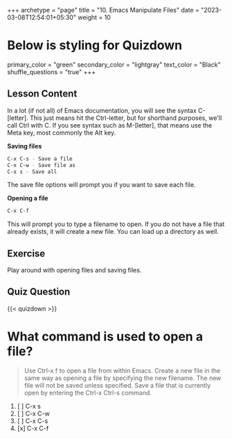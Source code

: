 +++
archetype = "page"
title = "10. Emacs Manipulate Files"
date = "2023-03-08T12:54:01+05:30"
weight = 10
# Below is styling for Quizdown
primary_color = "green"
secondary_color = "lightgray"
text_color = "Black"
shuffle_questions = "true"
+++

## Lesson Content

In a lot (if not all) of Emacs documentation, you will see the syntax C-[letter]. This just means hit the Ctrl-letter, but for shorthand purposes, we'll call Ctrl with C. If you see syntax such as M-[letter], that means use the Meta key, most commonly the Alt key.

**Saving files**

```bash
C-x C-s - Save a file
C-x C-w - Save file as
C-x s - Save all
```

The save file options will prompt you if you want to save each file.

**Opening a file**

```bash
C-x C-f
```

This will prompt you to type a filename to open. If you do not have a file that already exists, it will create a new file. You can load up a directory as well.

## Exercise

Play around with opening files and saving files.

## Quiz Question

{{< quizdown >}}

# What command is used to open a file?

> Use Ctrl-x f to open a file from within Emacs. Create a new file in the same way as opening a file by specifying the new filename. The new file will not be saved unless specified. Save a file that is currently open by entering the Ctrl-x Ctrl-s command.

1. [ ] C-x s
2. [ ] C-x C-w
3. [ ] C-x C-s
4. [x] C-x C-f